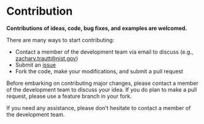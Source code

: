 # Contribution

__Contributions of ideas, code, bug fixes, and examples are welcomed.__

There are many ways to start contributing:

- Contact a member of the development team via email to discuss (e.g., [zachary.trautt@nist.gov](mailto:zachary.trautt@nist.gov))
- Submit an [issue](https://github.com/usnistgov/mgi-json-schema/issues)
- Fork the code, make your modifications, and submit a pull request

Before embarking on contributing major changes, please contact a member of the development team to discuss your idea. If you do plan to make a pull request, please use a feature branch in your fork. 

If you need any assistance, please don’t hesitate to contact a member of the development team.
